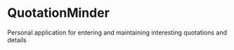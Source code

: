 # QuotationMinder
Personal application for entering and maintaining interesting quotations and details
